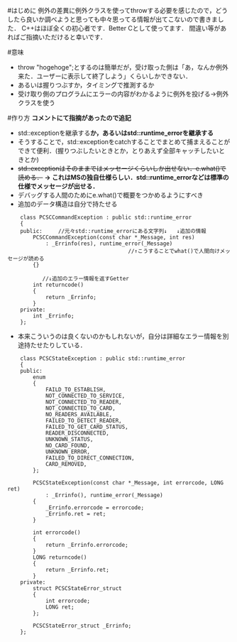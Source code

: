 #はじめに
例外の差異に例外クラスを使ってthrowする必要を感じたので，どうしたら良いか調べようと思っても中々思ってる情報が出てこないので書きました．
C++はほぼ全くの初心者です．Better Cとして使ってます．
間違い等があればご指摘いただけると幸いです．

#意味
- throw "hogehoge";とするのは簡単だが，受け取った側は「あ，なんか例外来た．ユーザーに表示して終了しよう」くらいしかできない．
- あるいは握りつぶすか，タイミングで推測するか
- 受け取り側のプログラムにエラーの内容がわかるように例外を投げる→例外クラスを使う

#作り方
**コメントにて指摘があったので追記**

- std::exceptionを継承する**か，あるいはstd::runtime_errorを継承する**
- そうすることで，std::exceptionをcatchすることでまとめて捕まえることができて便利．(握りつぶしたいときとか，とりあえず全部キャッチしたいときとか)
- ~~std::exceptionはそのままではメッセージくらいしか出せない．e.what()で読める．~~ **→ これはMSの独自仕様らしい．std::runtime_errorなどは標準の仕様でメッセージが出せる．**
- デバッグする人間のためにe.what()で概要をつかめるようにすべき
- 追加のデータ構造は自分で持たせる

```cpp:
	class PCSCCommandException : public std::runtime_error
	{
	public:     //元々std::runtime_errorにある文字列↓   ↓追加の情報
		PCSCCommandException(const char *_Message, int res)
			: _Errinfo(res), runtime_error(_Message)
                                      //↑こうすることでwhat()で人間向けメッセージが読める
		{}

           //↓追加のエラー情報を返すGetter
		int returncode()
		{
			return _Errinfo;
		}
	private:
		int _Errinfo;
	};
```

- 本来こういうのは良くないのかもしれないが，自分は詳細なエラー情報を別途持たせたりしている．

```cpp:
	class PCSCStateException : public std::runtime_error
	{
	public:
		enum
		{
			FAILD_TO_ESTABLISH,
			NOT_CONNECTED_TO_SERVICE,
			NOT_CONNECTED_TO_READER,
			NOT_CONNECTED_TO_CARD,
			NO_READERS_AVAILABLE,
			FAILED_TO_DETECT_READER,
			FAILED_TO_GET_CARD_STATUS,
			READER_DISCONNECTED,
			UNKNOWN_STATUS,
			NO_CARD_FOUND,
			UNKNOWN_ERROR,
			FAILED_TO_DIRECT_CONNECTION,
			CARD_REMOVED,
		};

		PCSCStateException(const char *_Message, int errorcode, LONG ret)
			: _Errinfo(), runtime_error(_Message)
		{
			_Errinfo.errorcode = errorcode;
			_Errinfo.ret = ret;
		}

		int errorcode()
		{
			return _Errinfo.errorcode;
		}
		LONG returncode()
		{
			return _Errinfo.ret;
		}
	private:
		struct PCSCStateError_struct
		{
			int errorcode;
			LONG ret;
		};

		PCSCStateError_struct _Errinfo;
	};

```
